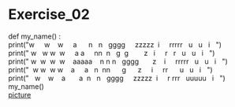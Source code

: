 # Exercise_02
def my_name() :<br>
print("w     w    w     a      n   n   gggg     zzzzz  i     rrrrr   u   u   i   ")<br>
print(" w   w w  w     a a     nn  n   g  g        z   i     r   r   u   u   i   ")<br>
print(" w  w  w  w    aaaaa    n n n   gggg       z    i     rrrrr   u   u   i   ")<br>
print("  w w  w w    a     a   n  nn      g      z     i     rr      u   u   i   ")<br>
print("   w    w    a       a  n   n   gggg     zzzzz  i     r rrr   uuuuu   i   ")<br>
my_name()<br>
[picture](https://github.com/wzrwisdom/compuational_physics_N2015301020068/blob/master/my_name.png)
